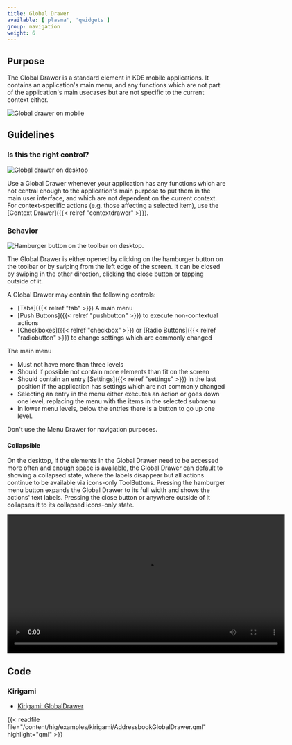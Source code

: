 ```yaml
---
title: Global Drawer
available: ['plasma', 'qwidgets']
group: navigation
weight: 6
---
```


Purpose
-------

The Global Drawer is a standard element in KDE mobile applications. It
contains an application's main menu, and any functions which are not
part of the application's main usecases but are not specific to the
current context either.

![Global drawer on mobile](/hig/Globaldrawer1.png)

Guidelines
----------

### Is this the right control?

![Global drawer on desktop](/hig/Globaldrawer3.png)

Use a Global Drawer whenever your application has any functions which
are not central enough to the application's main purpose to put them in
the main user interface, and which are not dependent on the current
context. For context-specific actions (e.g. those affecting a selected
item), use the [Context Drawer]({{< relref "contextdrawer" >}}).

### Behavior

![Hamburger button on the toolbar on
desktop.](/hig/Globaldrawer2.png)

The Global Drawer is either opened by clicking on the hamburger button
on the toolbar or by swiping from the left edge of the screen. It can be
closed by swiping in the other direction, clicking the close button or
tapping outside of it.

A Global Drawer may contain the following controls:

-   [Tabs]({{< relref "tab" >}}) A main menu
-   [Push Buttons]({{< relref "pushbutton" >}}) to execute non-contextual actions
-   [Checkboxes]({{< relref "checkbox" >}}) or [Radio Buttons]({{< relref "radiobutton" >}})
    to change settings which are commonly changed

The main menu

-   Must not have more than three levels
-   Should if possible not contain more elements than fit on the screen
-   Should contain an entry
    [Settings]({{< relref "settings" >}}) in the
    last position if the application has settings which are not commonly
    changed
-   Selecting an entry in the menu either executes an action or goes
    down one level, replacing the menu with the items in the selected
    submenu
-   In lower menu levels, below the entries there is a button to go up
    one level.

Don't use the Menu Drawer for navigation purposes.

#### Collapsible

On the desktop, if the elements in the Global Drawer need to be accessed
more often and enough space is available, the Global Drawer can default
to showing a collapsed state, where the labels disappear but all actions
continue to be available via icons-only ToolButtons. Pressing the
hamburger menu button expands the Global Drawer to its full width and
shows the actions' text labels. Pressing the close button or anywhere
outside of it collapses it to its collapsed icons-only state.

<video src="https://cdn.kde.org/hig/video/20201214/Globaldrawer4.webm"
loop="true" playsinline="true" width="640" controls="true" 
onended="this.play()" class="border"></video>

Code
----

### Kirigami

- [Kirigami: GlobalDrawer](docs:kirigami2;GlobalDrawer)

{{< readfile file="/content/hig/examples/kirigami/AddressbookGlobalDrawer.qml" highlight="qml" >}}
